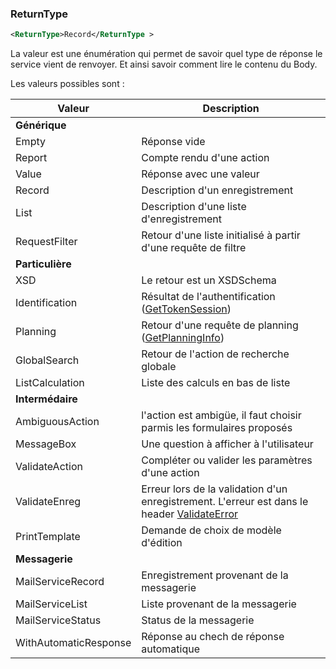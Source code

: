 ### ReturnType

```xml
<ReturnType>Record</ReturnType >
```

La valeur est une énumération qui permet de savoir quel type de réponse le service vient de renvoyer. Et ainsi savoir
comment lire le contenu du Body.

Les valeurs possibles sont :

Valeur | Description  
-------|-------------
**Générique** |
Empty | Réponse vide 
Report | Compte rendu d'une action 
Value | Réponse avec une valeur
Record | Description d'un enregistrement
List | Description d'une liste d'enregistrement
RequestFilter | Retour d'une liste initialisé à partir d'une requête de filtre
**Particulière** |
XSD | Le retour est un XSDSchema
Identification | Résultat de l'authentification ([GetTokenSession](#gettokensession))
Planning | Retour d'une requête de planning ([GetPlanningInfo](#getplanninginfo))
GlobalSearch | Retour de l'action de recherche globale
ListCalculation | Liste des calculs en bas de liste
**Intermédaire** |
AmbiguousAction | l'action est ambigüe, il faut choisir parmis les formulaires proposés
MessageBox | Une question à afficher à l'utilisateur
ValidateAction | Compléter ou valider les paramètres d'une action
ValidateEnreg | Erreur lors de la validation d'un enregistrement. L'erreur est dans le header [ValidateError](#validateerror)
PrintTemplate | Demande de choix de modèle d'édition
**Messagerie** |
MailServiceRecord | Enregistrement provenant de la messagerie
MailServiceList | Liste provenant de la messagerie
MailServiceStatus | Status de la messagerie
WithAutomaticResponse | Réponse au chech de réponse automatique